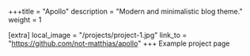 +++title = "Apollo"
description = "Modern and minimalistic blog theme."
weight = 1

[extra]
local_image = "/projects/project-1.jpg"
link_to = "https://github.com/not-matthias/apollo"
+++
Example project page